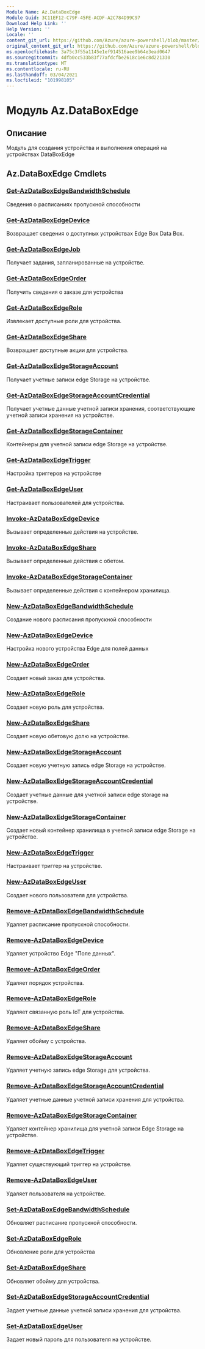 ```yaml
---
Module Name: Az.DataBoxEdge
Module Guid: 3C11EF12-C79F-45FE-ACDF-A2C784D99C97
Download Help Link: ''
Help Version: ''
Locale: ''
content_git_url: https://github.com/Azure/azure-powershell/blob/master/src/DataBoxEdge/DataBoxEdge/help/Az.DataBoxEdge.md
original_content_git_url: https://github.com/Azure/azure-powershell/blob/master/src/DataBoxEdge/DataBoxEdge/help/Az.DataBoxEdge.md
ms.openlocfilehash: 3a75c3f55a1145e1ef914516aee9b64e3ead0647
ms.sourcegitcommit: 4dfb0cc533b83f77afdcfbe2618c1e6c8d221330
ms.translationtype: MT
ms.contentlocale: ru-RU
ms.lasthandoff: 03/04/2021
ms.locfileid: "101998105"
---
```

# Модуль Az.DataBoxEdge
## Описание
Модуль для создания устройства и выполнения операций на устройствах DataBoxEdge

## Az.DataBoxEdge Cmdlets
### [Get-AzDataBoxEdgeBandwidthSchedule](Get-AzDataBoxEdgeBandwidthSchedule.md)
Сведения о расписаниях пропускной способности

### [Get-AzDataBoxEdgeDevice](Get-AzDataBoxEdgeDevice.md)
Возвращает сведения о доступных устройствах Edge Box Data Box.

### [Get-AzDataBoxEdgeJob](Get-AzDataBoxEdgeJob.md)
Получает задания, запланированные на устройстве.

### [Get-AzDataBoxEdgeOrder](Get-AzDataBoxEdgeOrder.md)
Получить сведения о заказе для устройства

### [Get-AzDataBoxEdgeRole](Get-AzDataBoxEdgeRole.md)
Извлекает доступные роли для устройства.

### [Get-AzDataBoxEdgeShare](Get-AzDataBoxEdgeShare.md)
Возвращает доступные акции для устройства.

### [Get-AzDataBoxEdgeStorageAccount](Get-AzDataBoxEdgeStorageAccount.md)
Получает учетные записи edge Storage на устройстве.

### [Get-AzDataBoxEdgeStorageAccountCredential](Get-AzDataBoxEdgeStorageAccountCredential.md)
Получает учетные данные учетной записи хранения, соответствующие учетной записи хранения на устройстве.

### [Get-AzDataBoxEdgeStorageContainer](Get-AzDataBoxEdgeStorageContainer.md)
Контейнеры для учетной записи edge Storage на устройстве.

### [Get-AzDataBoxEdgeTrigger](Get-AzDataBoxEdgeTrigger.md)
Настройка триггеров на устройстве
 

### [Get-AzDataBoxEdgeUser](Get-AzDataBoxEdgeUser.md)
Настраивает пользователей для устройства.

### [Invoke-AzDataBoxEdgeDevice](Invoke-AzDataBoxEdgeDevice.md)
Вызывает определенные действия на устройстве.

### [Invoke-AzDataBoxEdgeShare](Invoke-AzDataBoxEdgeShare.md)
Вызывает определенные действия с обетом.

### [Invoke-AzDataBoxEdgeStorageContainer](Invoke-AzDataBoxEdgeStorageContainer.md)
Вызывает определенные действия с контейнером хранилища.

### [New-AzDataBoxEdgeBandwidthSchedule](New-AzDataBoxEdgeBandwidthSchedule.md)
Создание нового расписания пропускной способности

### [New-AzDataBoxEdgeDevice](New-AzDataBoxEdgeDevice.md)
Настройка нового устройства Edge для полей данных

### [New-AzDataBoxEdgeOrder](New-AzDataBoxEdgeOrder.md)
Создает новый заказ для устройства.

### [New-AzDataBoxEdgeRole](New-AzDataBoxEdgeRole.md)
Создает новую роль для устройства.

### [New-AzDataBoxEdgeShare](New-AzDataBoxEdgeShare.md)
Создает новую обетовую долю на устройстве.

### [New-AzDataBoxEdgeStorageAccount](New-AzDataBoxEdgeStorageAccount.md)
Создает новую учетную запись edge Storage на устройстве.

### [New-AzDataBoxEdgeStorageAccountCredential](New-AzDataBoxEdgeStorageAccountCredential.md)
Создает учетные данные для учетной записи edge storage на устройстве.

### [New-AzDataBoxEdgeStorageContainer](New-AzDataBoxEdgeStorageContainer.md)
Создает новый контейнер хранилища в учетной записи edge Storage на устройстве.

### [New-AzDataBoxEdgeTrigger](New-AzDataBoxEdgeTrigger.md)
Настраивает триггер на устройстве.

### [New-AzDataBoxEdgeUser](New-AzDataBoxEdgeUser.md)
Создает нового пользователя для устройства.

### [Remove-AzDataBoxEdgeBandwidthSchedule](Remove-AzDataBoxEdgeBandwidthSchedule.md)
Удаляет расписание пропускной способности.

### [Remove-AzDataBoxEdgeDevice](Remove-AzDataBoxEdgeDevice.md)
Удаляет устройство Edge "Поле данных".

### [Remove-AzDataBoxEdgeOrder](Remove-AzDataBoxEdgeOrder.md)
Удаляет порядок устройства.

### [Remove-AzDataBoxEdgeRole](Remove-AzDataBoxEdgeRole.md)
Удаляет связанную роль IoT для устройства.

### [Remove-AzDataBoxEdgeShare](Remove-AzDataBoxEdgeShare.md)
Удаляет обойму с устройства.

### [Remove-AzDataBoxEdgeStorageAccount](Remove-AzDataBoxEdgeStorageAccount.md)
Удаляет учетную запись edge Storage для устройства.

### [Remove-AzDataBoxEdgeStorageAccountCredential](Remove-AzDataBoxEdgeStorageAccountCredential.md)
Удаляет учетные данные учетной записи хранения для устройства.

### [Remove-AzDataBoxEdgeStorageContainer](Remove-AzDataBoxEdgeStorageContainer.md)
Удаляет контейнер хранилища для учетной записи Edge Storage на устройстве.

### [Remove-AzDataBoxEdgeTrigger](Remove-AzDataBoxEdgeTrigger.md)
Удаляет существующий триггер на устройстве.

### [Remove-AzDataBoxEdgeUser](Remove-AzDataBoxEdgeUser.md)
Удаляет пользователя на устройстве.

### [Set-AzDataBoxEdgeBandwidthSchedule](Set-AzDataBoxEdgeBandwidthSchedule.md)
Обновляет расписание пропускной способности.

### [Set-AzDataBoxEdgeRole](Set-AzDataBoxEdgeRole.md)
Обновление роли для устройства

### [Set-AzDataBoxEdgeShare](Set-AzDataBoxEdgeShare.md)
Обновляет обойму для устройства.

### [Set-AzDataBoxEdgeStorageAccountCredential](Set-AzDataBoxEdgeStorageAccountCredential.md)
Задает учетные данные учетной записи хранения для устройства.

### [Set-AzDataBoxEdgeUser](Set-AzDataBoxEdgeUser.md)
Задает новый пароль для пользователя на устройстве.

